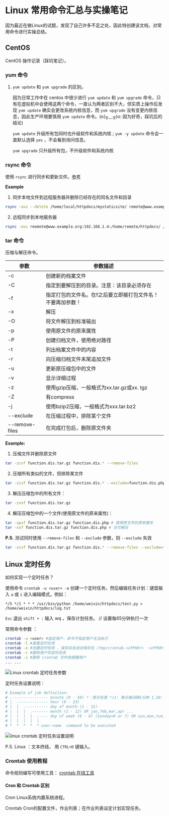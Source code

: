 # Linux 常用命令汇总与实操笔记

因为最近在做Linux的试题，发现了自己许多不足之处，因此特创建该文档，对常用命令进行实操总结。

## CentOS

CentOS 操作记录（踩坑笔记）。

### yum 命令

1. `yum update` 和 `yum upgrade` 的区别。
   
    因为日常工作中在 centos 中很少进行 `yum update` 和 `yum upgrade` 命令，只有在虚拟机中会使用这两个命令，一直认为两者区别不大，但实质上操作后发现 `yum update` 确实会更改系统内核信息，而 `yum upgrade` 没有变更内核信息，因此生产环境要慎用 `yum update` 命令。(o(╥﹏╥)o: 因为好奇，踩坑后的结论)
   
    `yum update` 升级所有包同时也升级软件和系统内核 ; `yum -y update` 命令会一直默认选择 `yes` ，不会看到询问信息。
   
    `yum upgrade` 只升级所有包，不升级软件和系统内核

### rsync 命令

使用 `rsync` 进行同步和更新文件。[参考](https://www.linuxprobe.com/how-linux-rsync.html)

**Example**

1. 同步本地文件到远程服务器并删除已经存在的同名文件和目录

```bash
rsync -avz --delete /home/local/httpdocs/mystaticsite/ remote@www.example.org:/home/remote/httpdocs/
```

2. 远程同步到本地服务器

```bash
rsync -avz reomote@www.example.org:192.168.1.4:/home/remote/httpdocs/ /home/local/httpdocs/mystaticsitez/
```

### tar 命令

压缩与解压命令。

| 参数             | 参数描述                            |
| -------------- | ------------------------------- |
| -c             | 创建新的档案文件                        |
| -C             | 指定到要解压到的目录。注意：该目录必须存在           |
| -f             | 指定打包的文件名。在f之后要立即接打包文件名！不要再加参数！  |
| -x             | 解压                              |
| -O             | 将文件解压到标准输出                      |
| -p             | 使用原文件的原来属性                      |
| -P             | 创建归档文件，使用绝对路径                   |
| -t             | 列出档案文件中的内容                      |
| -r             | 向压缩归档文件末尾追加文件                   |
| -u             | 更新原压缩包中的文件                      |
| -v             | 显示详细过程                          |
| -z             | 使用gzip压缩，一般格式为xx.tar.gz或xx. tgz |
| -Z             | 有compress                       |
| -j             | 使用bzip2压缩，一般格式为xxx.tar.bz2      |
| --exclude      | 在压缩过程中，排除某个文件                   |
| --remove-files | 在完成打包后，删除原文件夹                   |

**Example:**

1. 压缩文件并删除原文件

```bash
tar -zcvf function.dis.tar.gz function.dis.* --remove-files
```

2. 压缩所有类似的文件，但排除某文件

```bash
tar -zcvf function.dis.tar.gz function.dis.* --exclude=function.dis.php
```

3. 解压压缩包中的所有文件：

```bash
tar -zxvf function.dis.tar.gz
```

4. 解压压缩包中的一个文件(使用原文件的原来属性)：

```bash
tar -xpvf function.dis.tar.gz function.dis.php # 使用原文件的原来属性
tar -xvf function.dis.tar.gz function.dis.php # 也可解压
```

**P.S.** 测试同时使用 `--remove-files` 和 `--exclude` 参数，则 `--exclude` 失效

```bash
tar -zcvf function.dis.tar.gz function.dis.* --remove-files --exclude=function.dis.php
```

## Linux 定时任务

如何实现一个定时任务？

使用命令 `crontab -u <user> -e` 创建一个定时任务，然后编辑任务计划：键盘输入 `a` 或 `i` 进入编辑模式。例如：

    */5 */1 * * * /usr/bin/python /home/weixin/httpdocs/test.py > /home/weixin/httpdocs/log.txt

`Esc` 退出 `shift + :` 输入 wq ，保存计划任务。 // 设置每65分钟执行一次

常用命令参数    ：

```bash
crontab -u <user> #指定用户，命令不指定用户无法执行
crontab -l #查看定时任务
crontab -e #创建定时任务 ，保存后会自动保存在 /tmp/crontab.<zFP6Rr>  <zFP6Rr>为随机字符
crontab -r #删除用户的定时任务
crontab -i #删除 crontab 文件前提醒用户
... ...
```

![Linux crontab 定时任务参数](https://i.imgur.com/INVHTUb.png)

定时任务设置说明：

```bash
# Example of job definition:
# .---------------- minute (0 - 59) *：表示任意 */1: 表示每间隔1分钟 1,50: 第1分钟或50分钟 1-50: 一道50分钟
# |  .------------- hour (0 - 23)
# |  |  .---------- day of month (1 - 31)
# |  |  |  .------- month (1 - 12) OR jan,feb,mar,apr ...
# |  |  |  |  .---- day of week (0 - 6) (Sunday=0 or 7) OR sun,mon,tue,wed,thu,fri,sat
# |  |  |  |  |
# *  *  *  *  * user-name  command to be executed
```

![linux crontab 定时任务设置说明](https://i.imgur.com/kfHoZM3.png)

P.S. Linux  <EOT>：文本终结， 用 `CTRL+D` 键输入。

### Crontab 使用教程

命令规则编写可使用工具： [crontab 在线工具](https://www.pppet.net/ "在线Cron表达式生成器")

#### Cron 和 Crontab 区别

Cron Linux系统内置系统进程。

Crontab Cron的配置文件，作业列表；在作业列表设定计划实现任务。
